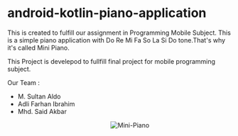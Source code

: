 # android-kotlin-piano-application
This is created to fulfill our assignment in Programming Mobile Subject.
This is a simple piano application with Do Re Mi Fa So La Si Do tone.That's why it's called Mini Piano.
<p>This Project is develepod to fullfill final project for mobile programming subject.</p>
<p>Our Team :</p> 
<ul>
  <li>M. Sultan Aldo</li>
  <li>Adli Farhan Ibrahim</li>
  <li>Mhd. Said Akbar</li>
<ul>
<p align="center">
<img src="https://i.ibb.co/wRm3Lk3/Mini-Piano.jpg" alt="Mini-Piano" border="0">
</p>

